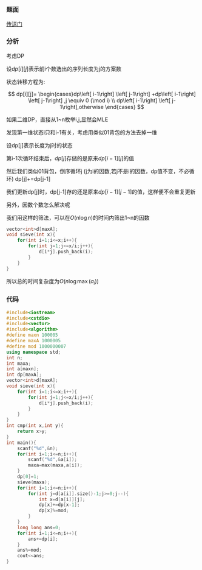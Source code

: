 ### 题面

[传送门](https://codeforces.com/contest/1061/problem/C)

### 分析

考虑DP

设$dp[i][j]$表示前i个数选出的序列长度为j的方案数

状态转移方程为:

$$ dp[i][j]= \begin{cases}dp\left[ i-1\right] \left[ j-1\right] +dp\left[ i-1\right] \left[ j-1\right] ,j \equiv 0 (\mod i) \\ dp\left[ i-1\right] \left[ j-1\right],otherwise \end{cases} $$

如果二维DP，直接从1~n枚举i,j,显然会MLE

发现第一维状态i只和i-1有关，考虑用类似01背包的方法去掉一维

设dp[j]表示长度为j时的状态

第i-1次循环结束后，$dp[j]$存储的是原来$dp[i-1][j]$的值

然后我们类似01背包，倒序循环j (j为i的因数,若j不是i的因数，dp值不变，不必循环) dp[j]+=dp[j-1]

我们更新dp[j]时，dp[j-1]存的还是原来$dp[i-1][j-1]$的值，这样便不会重复更新



另外，因数个数怎么解决呢

我们用这样的筛法，可以在$O(n\log n)$的时间内筛出1~n的因数

```cpp
vector<int>d[maxA];
void sieve(int x){
	for(int i=1;i<=x;i++){
		for(int j=1;j<=x/i;j++){
			d[i*j].push_back(i);
		}
	}
} 
```



所以总的时间复杂度为$O(n\log \max(a_i))$

### 代码

```cpp
#include<iostream>
#include<cstdio>
#include<vector> 
#include<algorithm> 
#define maxn 100005
#define maxA 1000005
#define mod 1000000007
using namespace std;
int n;
int maxa;
int a[maxn];
int dp[maxA];
vector<int>d[maxA];
void sieve(int x){
	for(int i=1;i<=x;i++){
		for(int j=1;j<=x/i;j++){
			d[i*j].push_back(i);
		}
	}
} 
int cmp(int x,int y){
	return x>y; 
} 
int main(){
	scanf("%d",&n);
	for(int i=1;i<=n;i++){
		scanf("%d",&a[i]);
		maxa=max(maxa,a[i]); 
	} 
	dp[0]=1;
	sieve(maxa); 
	for(int i=1;i<=n;i++){ 
		for(int j=d[a[i]].size()-1;j>=0;j--){
			int x=d[a[i]][j];
			dp[x]+=dp[x-1];
			dp[x]%=mod;
		}
	}
	long long ans=0;
	for(int i=1;i<=n;i++){
		ans+=dp[i];
	}
	ans%=mod;
	cout<<ans;
} 
```





